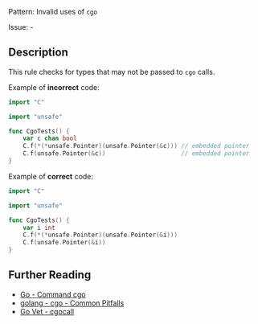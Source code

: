 Pattern: Invalid uses of `cgo`

Issue: -

## Description

This rule checks for types that may not be passed to `cgo` calls.


Example of **incorrect** code:

```go
import "C"

import "unsafe"

func CgoTests() {
	var c chan bool
	C.f(*(*unsafe.Pointer)(unsafe.Pointer(&c))) // embedded pointer
	C.f(unsafe.Pointer(&c))                     // embedded pointer
}
```

Example of **correct** code:

```go
import "C"

import "unsafe"

func CgoTests() {
	var i int
	C.f(*(*unsafe.Pointer)(unsafe.Pointer(&i)))
	C.f(unsafe.Pointer(&i))
}
```

## Further Reading

* [Go - Command cgo](https://golang.org/cmd/cgo/)
* [golang - cgo - Common Pitfalls](https://github.com/golang/go/wiki/cgo#common-pitfalls)
* [Go Vet - cgocall](https://golang.org/cmd/vet/#hdr-Invalid_uses_of_cgo)
